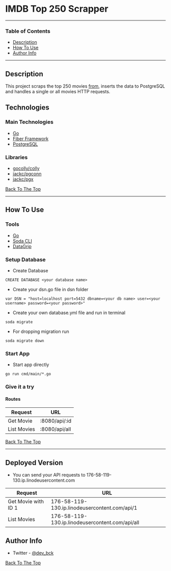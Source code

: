 # IMDB Top 250 Scrapper

---

### Table of Contents

- [Description](#description)
- [How To Use](#how-to-use)
- [Author Info](#author-info)

---

## Description

This project scraps the top 250 movies [from](https://www.imdb.com/chart/top/), inserts the data to PostgreSQL and handles a single or all movies HTTP requests.

## Technologies

### Main Technologies

- [Go](https://go.dev/)
- [Fiber Framework](https://docs.gofiber.io/)
- [PostgreSQL](https://www.postgresql.org/)

### Libraries

- [gocolly/colly](https://github.com/gocolly/colly)
- [jackc/pgconn](https://github.com/jackc/pgconn)
- [jackc/pgx](https://github.com/jackc/pgx/v4)

[Back To The Top](#IMDB-Top-250-Scrapper)

---

## How To Use

### Tools

- [Go](https://go.dev/dl/)
- [Soda CLI](https://gobuffalo.io/documentation/database/soda/)
- [DataGrip](https://www.jetbrains.com/datagrip/)

### Setup Database

- Create Database

```
CREATE DATABASE <your database name>
```

- Create your dsn.go file in dsn folder

```
var DSN = "host=localhost port=5432 dbname=<your db name> user=<your username> password=<your password>"
```

- Create your own database.yml file and run in terminal

```
soda migrate
```

- For dropping migration run

```
soda migrate down
```

### Start App

- Start app directly

```
go run cmd/main/*.go
```

### Give it a try

#### Routes

| Request     | URL           |
| ----------- | ------------- |
| Get Movie   | :8080/api/:id |
| List Movies | :8080/api/all |

[Back To The Top](#IMDB-Top-250-Scrapper)

---

## Deployed Version

- You can send your API requests to 176-58-119-130.ip.linodeusercontent.com

| Request             | URL                                             |
| ------------------- | ----------------------------------------------- |
| Get Movie with ID 1 | 176-58-119-130.ip.linodeusercontent.com/api/1   |
| List Movies         | 176-58-119-130.ip.linodeusercontent.com/api/all |

## Author Info

- Twitter - [@dev_bck](https://twitter.com/dev_bck)

[Back To The Top](#IMDB-Top-250-Scrapper)
